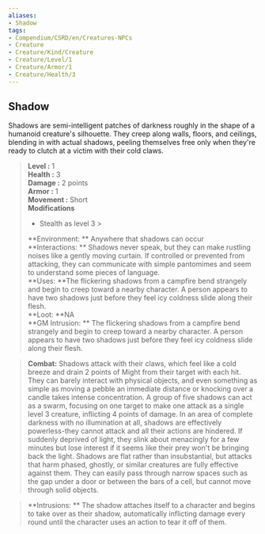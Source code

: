 ```yaml
---
aliases:
- Shadow
tags:
- Compendium/CSRD/en/Creatures-NPCs
- Creature
- Creature/Kind/Creature
- Creature/Level/1
- Creature/Armor/1
- Creature/Health/3
---
```


  
## Shadow  
Shadows are semi-intelligent patches of darkness roughly in the shape of a humanoid creature's silhouette. They creep along walls, floors, and ceilings, blending in with actual shadows, peeling themselves free only when they're ready to clutch at a victim with their cold claws.  

  
> **Level :** 1  
> **Health :** 3  
> **Damage :** 2 points  
> **Armor :** 1  
> **Movement :** Short  
> **Modifications**  
>- Stealth as level 3 >
>  
> **Environment: ** Anywhere that shadows can occur  
> **Interactions: ** Shadows never speak, but they can make rustling noises like a gently moving curtain. If controlled or prevented from attacking, they can communicate with simple pantomimes and seem to understand some pieces of language.  
> **Uses: **The flickering shadows from a campfire bend strangely and begin to creep toward a nearby character. A person appears to have two shadows just before they feel icy coldness slide along their flesh.  
> **Loot: **NA  
> **GM Intrusion: ** The flickering shadows from a campfire bend strangely and begin to creep toward a nearby character. A person appears to have two shadows just before they feel icy coldness slide along their flesh.  

> **Combat:** 
> Shadows attack with their claws, which feel like a cold breeze and drain 2 points of Might from their target with each hit. They can barely interact with physical objects, and even something as simple as moving a pebble an immediate distance or knocking over a candle takes intense concentration. 
A group of five shadows can act as a swarm, focusing on one target to make one attack as a single level 3 creature, inflicting 4 points of damage. In an area of complete darkness with no illumination at all, shadows are effectively powerless-they cannot attack and all their actions are hindered. If suddenly deprived of light, they slink about menacingly for a few minutes but lose interest if it seems like their prey won't be bringing back the light. 
Shadows are flat rather than insubstantial, but attacks that harm phased, ghostly, or similar creatures are fully effective against them. They can easily pass through narrow spaces such as the gap under a door or between the bars of a cell, but cannot move through solid objects.  
  

> **Intrusions: ** 
> The shadow attaches itself to a character and begins to take over as their shadow, automatically inflicting damage every round until the character uses an action to tear it off of them.  
